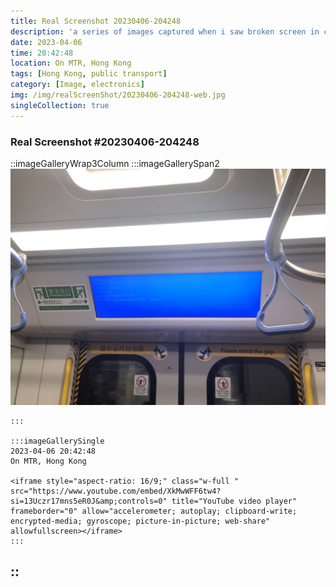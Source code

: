 ```yaml
---
title: Real Screenshot 20230406-204248
description: 'a series of images captured when i saw broken screen in city'
date: 2023-04-06
time: 20:42:48
location: On MTR, Hong Kong
tags: [Hong Kong, public transport]
category: [Image, electronics]
img: /img/realScreenShot/20230406-204248-web.jpg
singleCollection: true
---
```


### Real Screenshot #20230406-204248

::imageGalleryWrap3Column
    :::imageGallerySpan2
    ![Alttext](/img/realScreenShot/20230406-204248-web.jpg)

    :::

    :::imageGallerySingle
    2023-04-06 20:42:48  
    On MTR, Hong Kong    

    <iframe style="aspect-ratio: 16/9;" class="w-full " src="https://www.youtube.com/embed/XkMwWFF6tw4?si=13Uczr17mns5eR0J&amp;controls=0" title="YouTube video player" frameborder="0" allow="accelerometer; autoplay; clipboard-write; encrypted-media; gyroscope; picture-in-picture; web-share" allowfullscreen></iframe>
    :::
::
---
